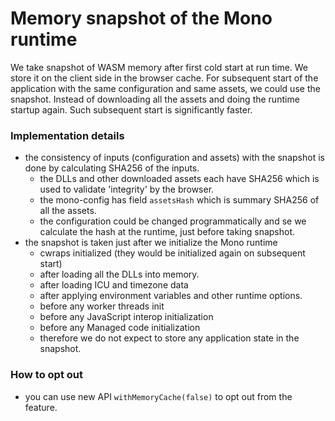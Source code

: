# Memory snapshot of the Mono runtime #

We take snapshot of WASM memory after first cold start at run time​.
We store it on the client side in the browser cache.
For subsequent start of the application with the same configuration and same assets, we could use the snapshot.
Instead of downloading all the assets and doing the runtime startup again.
Such subsequent start is significantly faster.

### Implementation details

- the consistency of inputs (configuration and assets) with the snapshot is done by calculating SHA256 of the inputs.
    - the DLLs and other downloaded assets each have SHA256 which is used to validate 'integrity' by the browser.
    - the mono-config has field `assetsHash` which is summary SHA256 of all the assets.
    - the configuration could be changed programmatically and se we calculate the hash at the runtime, just before taking snapshot. 
- the snapshot is taken just after we initialize the Mono runtime
    - cwraps initialized (they would be initialized again on subsequent start)
    - after loading all the DLLs into memory.
    - after loading ICU and timezone data
    - after applying environment variables and other runtime options.
    - before any worker threads init
    - before any JavaScript interop initialization
    - before any Managed code initialization
    - therefore we do not expect to store any application state in the snapshot.

### How to opt out
 - you can use new API `withMemoryCache(false)` to opt out from the feature.

